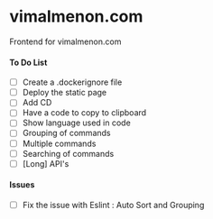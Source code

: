 # vimalmenon.com
Frontend for vimalmenon.com

#### To Do List
- [ ] Create a .dockerignore file
- [ ] Deploy the static page
- [ ] Add CD
- [ ] Have a code to copy to clipboard
- [ ] Show language used in code
- [ ] Grouping of commands
- [ ] Multiple commands
- [ ] Searching of commands
- [ ] [Long] API's

#### Issues
- [ ] Fix the issue with Eslint : Auto Sort and Grouping
